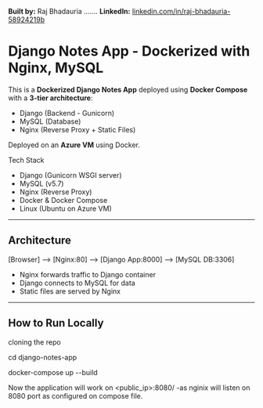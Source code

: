 **Built by:** Raj Bhadauria  .......
**LinkedIn:** [linkedin.com/in/raj-bhadauria-58924219b](https://www.linkedin.com/in/raj-bhadauria-58924219b/)

#  Django Notes App - Dockerized with Nginx, MySQL

This is a **Dockerized Django Notes App** deployed using **Docker Compose** with a **3-tier architecture**:

-  Django (Backend - Gunicorn)
-  MySQL (Database)
-  Nginx (Reverse Proxy + Static Files)

Deployed on an **Azure VM** using Docker.



  Tech Stack

- Django (Gunicorn WSGI server)
- MySQL (v5.7)
- Nginx (Reverse Proxy)
- Docker & Docker Compose
- Linux (Ubuntu on Azure VM)

---

##  Architecture

[Browser] --> [Nginx:80] --> [Django App:8000] --> [MySQL DB:3306]


- Nginx forwards traffic to Django container
- Django connects to MySQL for data
- Static files are served by Nginx

---

##  How to Run Locally

cloning the repo

cd django-notes-app

docker-compose up --build

Now the application will work on <public_ip>:8080/      -as nginix will listen on 8080 port as configured on compose file.


